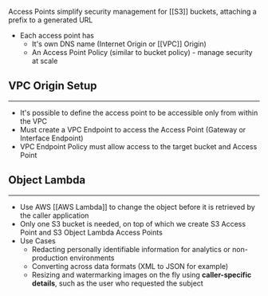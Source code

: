 Access Points simplify security management for [[S3]] buckets, attaching a prefix to a generated URL

- Each access point has
	- It's own DNS name (Internet Origin or [[VPC]] Origin)
	- An Access Point Policy (similar to bucket policy) - manage security at scale

## VPC Origin Setup
---
- It's possible to define the access point to be accessible only from within the VPC
- Must create a VPC Endpoint to access the Access Point (Gateway or Interface Endpoint)
- VPC Endpoint Policy must allow access to the target bucket and Access Point

## Object Lambda
---
- Use AWS [[AWS Lambda]] to change the object before it is retrieved by the caller application
- Only one S3 bucket is needed, on top of which we create S3 Access Point and S3 Object Lambda Access Points
- Use Cases
	- Redacting personally identifiable information for analytics or non-production environments
	- Converting across data formats (XML to JSON for example)
	- Resizing and watermarking images on the fly using __caller-specific details__, such as the user who requested the subject